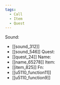```yaml
---
tags:
  - Call
  - Item
  - Quest
---
```

Sound:
- [[sound_312]]
- [[sound_546]]
Quest:
- [[quest_24]]
Name:
- [[name_65278]]
Item:
- [[item_825]]
Fn:
- [[u5110_function11]]
- [[u5110_function9]]
